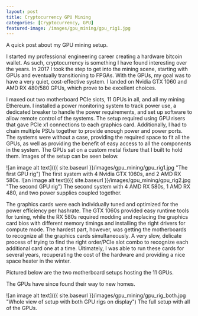 ```yaml
---
layout: post
title: Cryptocurrency GPU Mining
categories: [Cryptocurrency, GPU]
featured-image: /images/gpu_mining/gpu_rig1.jpg
---
```


A quick post about my GPU mining setup.

I started my professional engineering career creating a hardware bitcoin wallet. As such, cryptocurrency is something I have found interesting over the years. In 2017 I took the step to get into the mining scene, starting with GPUs and eventually transitioning to FPGAs. With the GPUs, my goal was to have a very quiet, cost-effective system. I landed on Nvidia GTX 1060 and AMD RX 480/580 GPUs, which prove to be excellent choices.

I maxed out two motherboard PCIe slots, 11 GPUs in all, and all my mining Ethereum. I installed a power monitoring system to track power use, a dedicated breaker to handle the power requirements, and set up software to allow remote control of the systems. The setup required using GPU risers that gave PCIe x1 connections to each graphics card. Additionally, I had to chain multiple PSUs together to provide enough power and power ports. The systems were without a case, providing the required space to fit all the GPUs, as well as providing the benefit of easy access to all the components in the system. The GPUs sat on a custom metal fixture that I built to hold them. Images of the setup can be seen below.

![an image alt text]({{ site.baseurl }}/images/gpu_mining/gpu_rig1.jpg "The first GPU rig")
The first system with 4 Nvidia GTX 1060s, and 2 AMD RX 580s.
![an image alt text]({{ site.baseurl }}/images/gpu_mining/gpu_rig2.jpg "The second GPU rig")
The second system with 4 AMD RX 580s, 1 AMD RX 480, and two power supplies coupled together.


The graphics cards were each individually tuned and optimized for the power efficiency per hashrate. The GTX 1060s provided easy runtime tools for tuning, while the RX 580s required modding and replacing the graphics card bios with different memory timings and installing the right drivers for compute mode. The hardest part, however, was getting the motherboards to recognize all the graphics cards simultaneously. A very slow, delicate process of trying to find the right order/PCIe slot combo to recognize each additional card one at a time. Ultimately, I was able to run these cards for several years, recuperating the cost of the hardware and providing a nice space heater in the winter. 

Pictured below are the two motherboard setups hosting the 11 GPUs.

The GPUs have since found their way to new homes.

![an image alt text]({{ site.baseurl }}/images/gpu_mining/gpu_rig_both.jpg "Whole view of setup with both GPU rigs on display")
The full setup with all of the GPUs.
